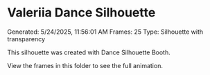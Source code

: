 # Valeriia Dance Silhouette
Generated: 5/24/2025, 11:56:01 AM
Frames: 25
Type: Silhouette with transparency
    
This silhouette was created with Dance Silhouette Booth.
    
View the frames in this folder to see the full animation.